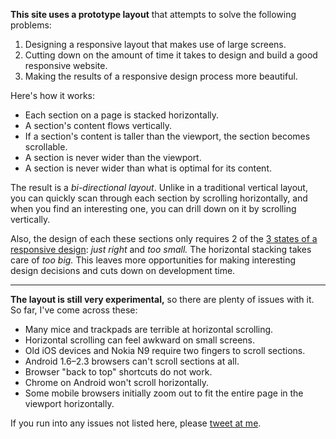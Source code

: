 **This site uses a prototype layout** that attempts to solve the following problems:

1. Designing a responsive layout that makes use of large screens.
2. Cutting down on the amount of time it takes to design and build a good responsive website.
3. Making the results of a responsive design process more beautiful.

Here's how it works:

- Each section on a page is stacked horizontally.
- A section's content flows vertically.
- If a section's content is taller than the viewport, the section becomes scrollable.
- A section is never wider than the viewport.
- A section is never wider than what is optimal for its content.

The result is a _bi-directional layout_. Unlike in a traditional vertical layout, you can quickly scan through each section by scrolling horizontally, and when you find an interesting one, you can drill down on it by scrolling vertically.

Also, the design of each these sections only requires 2 of the [3 states of a responsive design](http://www.designbyfront.com/demo/goldilocks-approach/): _just right_ and _too small._ The horizontal stacking takes care of _too big._ This leaves more opportunities for making interesting design decisions and cuts down on development time.

***

**The layout is still very experimental,** so there are plenty of issues with it. So far, I've come across these:

- Many mice and trackpads are terrible at horizontal scrolling.
- Horizontal scrolling can feel awkward on small screens.
- Old iOS devices and Nokia N9 require two fingers to scroll sections.
- Android 1.6–2.3 browsers can't scroll sections at all.
- Browser "back to top" shortcuts do not work.
- Chrome on Android won't scroll horizontally.
- Some mobile browsers initially zoom out to fit the entire page in the viewport horizontally.

If you run into any issues not listed here, please [tweet at me](http://twitter.com/jonikorpi/).